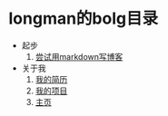 # longman的bolg目录
- 起步
    1. [尝试用markdown写博客](src/md/20170720.md) 
- 关于我
    1. [我的简历](src/md/个人简历.md)
    2. [我的项目](https://github.com/LongmanLee) 
    3. [主页](https://LongmanLee.github.io)
